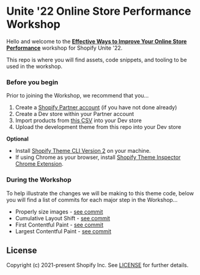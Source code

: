 # Unite '22 Online Store Performance Workshop

Hello and welcome to the [**Effective Ways to Improve Your Online Store Performance**](https://shopify.github.io/workshops/codelabs/online-store-performance/index.html?index=./workshops) workshop for Shopify Unite '22.

This repo is where you will find assets, code snippets, and tooling to be used in the workshop.

### Before you begin
Prior to joining the Workshop, we recommend that you...

1. Create a [Shopify Partner account](https://www.shopify.com/partners) (if you have not done already)
2. Create a Dev store within your Partner account
3. Import products from [this CSV](https://drive.google.com/file/d/1rOFgCO45nN3_CJtmVFp6TTGl-vGtsm2U/view?usp=sharing) into your Dev store
4. Upload the development theme from this repo into your Dev store

**Optional**

* Install [Shopify Theme CLI Version 2](https://shopify.dev/themes/tools/cli/installation) on your machine.
* If using Chrome as your browser, install [Shopify Theme Inspector Chrome Extension](https://chrome.google.com/webstore/detail/shopify-theme-inspector-f/fndnankcflemoafdeboboehphmiijkgp?hl=en).

### During the Workshop

To help illustrate the changes we will be making to this theme code, below you will find a list of commits for each major step in the Workshop...

* Properly size images - [see commit](https://github.com/Shopify/unite-22-online-store-performance-workshop/commit/8e356639ff7b8b3b966eb287768f1040ef75f3f1)
* Cumulative Layout Shift - [see commit](https://github.com/Shopify/unite-22-online-store-performance-workshop/commit/fe4d981017df13f789f3ec3e24831db916f76ec2)
* First Contentful Paint - [see commit](https://github.com/Shopify/unite-22-online-store-performance-workshop/commit/e2d067f72701c5795f2e4893947d3bd3bf931bbb)
* Largest Contentful Paint - [see commit](https://github.com/Shopify/unite-22-online-store-performance-workshop/commit/facf17a0de5d035d8b11dbf9cf6a733d35a9e76d)

## License

Copyright (c) 2021-present Shopify Inc. See [LICENSE](/LICENSE.md) for further details.
